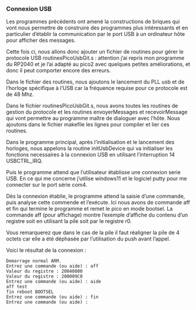 ### Connexion USB
Les programmes précédents ont amené  la constructions de briques qui vont nous permettre de construire des programmes plus intéressants et en particulier d’établir la communication par le port USB à un ordinateur hôte pour afficher des messages.

Cette fois ci, nous allons donc ajouter un fichier de routines pour gérer le protocole USB routinesPicoUsbGit.s : attention j’ai repris mon programme du RP2040 et je l’ai adapté au pico2 avec quelques petites améliorations, et donc il peut comporter encore des erreurs.

Dans le fichier des routines, nous ajoutons le lancement du PLL usb et de l’horloge spécifique à l’USB car la fréquence requise pour ce protocole est de 48 Mhz.

Dans le fichier  routinesPicoUsbGit.s, nous avons toutes les routines de gestion du protocole et les routines envoyerMessages et recevoirMessage qui vont permettre au programme maître de dialoguer avec l’hôte. 
Nous ajoutons dans le fichier makefile les lignes pour compiler et lier ces routines.

Dans le programme principal, après l’initialisation et le lancement des horloges, nous appelons la routine initUsbDevice qui va initialiser les fonctions necessaires à la connexion USB en utilisant l’interruption 14  USBCTRL_IRQ.

Puis le programme attend que l’utilisateur établisse une connexion serie USB. En ce qui me concerne j’utilise windows11 et le logiciel putty pour me connecter sur le port série com4.

Dès la connexion établie, le programme attend la saisie d’une commande, puis analyse cette commende et l’exécute. Ici nous avons de commande aff et fin qui termine le programme et remet le pico en mode bootsel.
La commande aff (pour affichage) montre l’exemple d’affiche du contenu d’un registre soit en utilisant la pile soit par le registre r0.

Vous remarquerez que dans le cas de la pile il faut réaligner la pile de 4 octets car elle a été déphasée par l’utilisation du push avant l’appel.

Voici le résultat de la connexion : 
```
Demarrage normal ARM.
Entrez une commande (ou aide) : aff
Valeur du registre : 20040800
Valeur du registre : 200009C0
Entrez une commande (ou aide) : aide
aff test
fin reboot BOOTSEL
Entrez une commande (ou aide) : fin
Entrez une commande (ou aide) :
```

